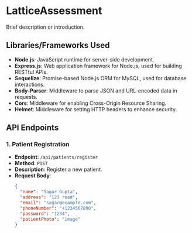 # LatticeAssessment  

Brief description or introduction.

## Libraries/Frameworks Used

- **Node.js**: JavaScript runtime for server-side development.
- **Express.js**: Web application framework for Node.js, used for building RESTful APIs.
- **Sequelize**: Promise-based Node.js ORM for MySQL, used for database interactions.
- **Body-Parser**: Middleware to parse JSON and URL-encoded data in requests.
- **Cors**: Middleware for enabling Cross-Origin Resource Sharing.
- **Helmet**: Middleware for setting HTTP headers to enhance security.

## API Endpoints

### 1. Patient Registration

- **Endpoint**: `/api/patients/register`
- **Method**: `POST`
- **Description**: Register a new patient.
- **Request Body**:
  ```json
  {
    "name": "Sagar Gupta",
    "address": "123 road",
    "email": "sagar@example.com",
    "phoneNumber": "+1234567890",
    "password": "1234",
    "patientPhoto": "image"
  }
